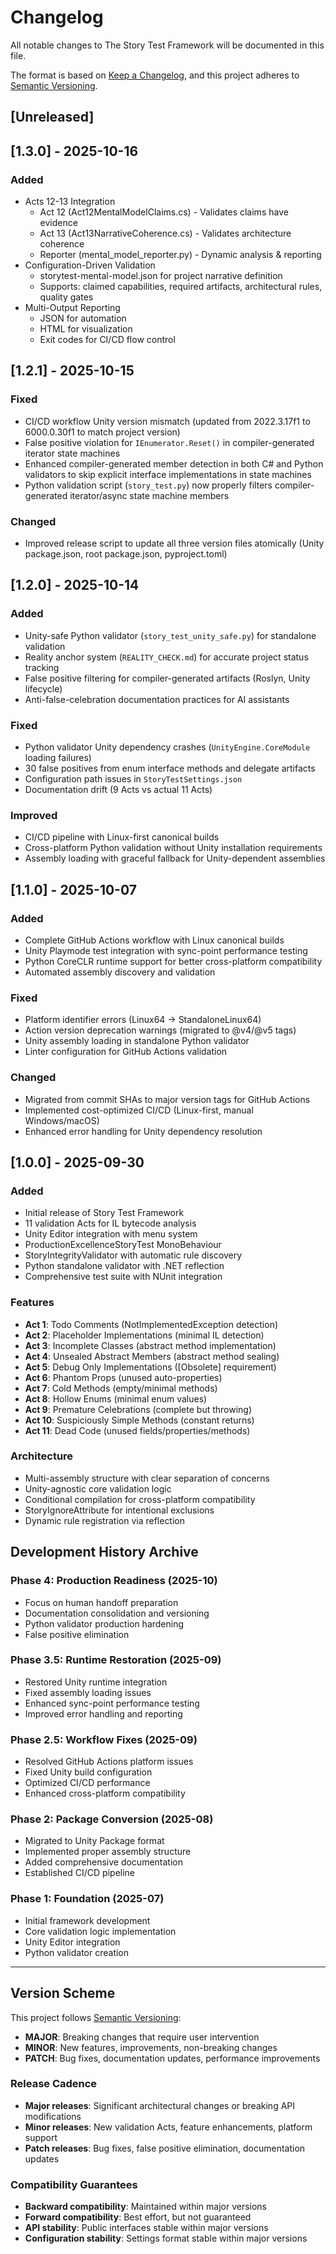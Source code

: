 # Changelog

All notable changes to The Story Test Framework will be documented in this file.

The format is based on [Keep a Changelog](https://keepachangelog.com/en/1.0.0/),
and this project adheres to [Semantic Versioning](https://semver.org/spec/v2.0.0.html).

## [Unreleased]


## [1.3.0] - 2025-10-16

### Added
- Acts 12-13 Integration
  - Act 12 (Act12MentalModelClaims.cs) - Validates claims have evidence
  - Act 13 (Act13NarrativeCoherence.cs) - Validates architecture coherence
  - Reporter (mental_model_reporter.py) - Dynamic analysis & reporting
- Configuration-Driven Validation
  - storytest-mental-model.json for project narrative definition
  - Supports: claimed capabilities, required artifacts, architectural rules, quality gates
- Multi-Output Reporting
  - JSON for automation
  - HTML for visualization
  - Exit codes for CI/CD flow control

## [1.2.1] - 2025-10-15

### Fixed
- CI/CD workflow Unity version mismatch (updated from 2022.3.17f1 to 6000.0.30f1 to match project version)
- False positive violation for `IEnumerator.Reset()` in compiler-generated iterator state machines
- Enhanced compiler-generated member detection in both C# and Python validators to skip explicit interface implementations in state machines
- Python validation script (`story_test.py`) now properly filters compiler-generated iterator/async state machine members

### Changed
- Improved release script to update all three version files atomically (Unity package.json, root package.json, pyproject.toml)

## [1.2.0] - 2025-10-14

### Added
- Unity-safe Python validator (`story_test_unity_safe.py`) for standalone validation
- Reality anchor system (`REALITY_CHECK.md`) for accurate project status tracking
- False positive filtering for compiler-generated artifacts (Roslyn, Unity lifecycle)
- Anti-false-celebration documentation practices for AI assistants

### Fixed
- Python validator Unity dependency crashes (`UnityEngine.CoreModule` loading failures)
- 30 false positives from enum interface methods and delegate artifacts
- Configuration path issues in `StoryTestSettings.json`
- Documentation drift (9 Acts vs actual 11 Acts)

### Improved
- CI/CD pipeline with Linux-first canonical builds
- Cross-platform Python validation without Unity installation requirements
- Assembly loading with graceful fallback for Unity-dependent assemblies

## [1.1.0] - 2025-10-07

### Added
- Complete GitHub Actions workflow with Linux canonical builds
- Unity Playmode test integration with sync-point performance testing
- Python CoreCLR runtime support for better cross-platform compatibility
- Automated assembly discovery and validation

### Fixed
- Platform identifier errors (Linux64 → StandaloneLinux64)
- Action version deprecation warnings (migrated to @v4/@v5 tags)
- Unity assembly loading in standalone Python validator
- Linter configuration for GitHub Actions validation

### Changed
- Migrated from commit SHAs to major version tags for GitHub Actions
- Implemented cost-optimized CI/CD (Linux-first, manual Windows/macOS)
- Enhanced error handling for Unity dependency resolution

## [1.0.0] - 2025-09-30

### Added
- Initial release of Story Test Framework
- 11 validation Acts for IL bytecode analysis
- Unity Editor integration with menu system
- ProductionExcellenceStoryTest MonoBehaviour
- StoryIntegrityValidator with automatic rule discovery
- Python standalone validator with .NET reflection
- Comprehensive test suite with NUnit integration

### Features
- **Act 1**: Todo Comments (NotImplementedException detection)
- **Act 2**: Placeholder Implementations (minimal IL detection)
- **Act 3**: Incomplete Classes (abstract method implementation)
- **Act 4**: Unsealed Abstract Members (abstract method sealing)
- **Act 5**: Debug Only Implementations ([Obsolete] requirement)
- **Act 6**: Phantom Props (unused auto-properties)
- **Act 7**: Cold Methods (empty/minimal methods)
- **Act 8**: Hollow Enums (minimal enum values)
- **Act 9**: Premature Celebrations (complete but throwing)
- **Act 10**: Suspiciously Simple Methods (constant returns)
- **Act 11**: Dead Code (unused fields/properties/methods)

### Architecture
- Multi-assembly structure with clear separation of concerns
- Unity-agnostic core validation logic
- Conditional compilation for cross-platform compatibility
- StoryIgnoreAttribute for intentional exclusions
- Dynamic rule registration via reflection

## Development History Archive

### Phase 4: Production Readiness (2025-10)
- Focus on human handoff preparation
- Documentation consolidation and versioning
- Python validator production hardening
- False positive elimination

### Phase 3.5: Runtime Restoration (2025-09)
- Restored Unity runtime integration
- Fixed assembly loading issues
- Enhanced sync-point performance testing
- Improved error handling and reporting

### Phase 2.5: Workflow Fixes (2025-09)
- Resolved GitHub Actions platform issues
- Fixed Unity build configuration
- Optimized CI/CD performance
- Enhanced cross-platform compatibility

### Phase 2: Package Conversion (2025-08)
- Migrated to Unity Package format
- Implemented proper assembly structure
- Added comprehensive documentation
- Established CI/CD pipeline

### Phase 1: Foundation (2025-07)
- Initial framework development
- Core validation logic implementation
- Unity Editor integration
- Python validator creation

---

## Version Scheme

This project follows [Semantic Versioning](https://semver.org/spec/v2.0.0.html):

- **MAJOR**: Breaking changes that require user intervention
- **MINOR**: New features, improvements, non-breaking changes
- **PATCH**: Bug fixes, documentation updates, performance improvements

### Release Cadence
- **Major releases**: Significant architectural changes or breaking API modifications
- **Minor releases**: New validation Acts, feature enhancements, platform support
- **Patch releases**: Bug fixes, false positive elimination, documentation updates

### Compatibility Guarantees
- **Backward compatibility**: Maintained within major versions
- **Forward compatibility**: Best effort, but not guaranteed
- **API stability**: Public interfaces stable within major versions
- **Configuration stability**: Settings format stable within major versions
